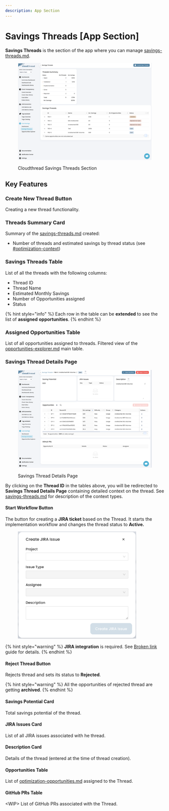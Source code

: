 ```yaml
---
description: App Section
---
```


# Savings Threads \[App Section]

**Savings Threads** is the section of the app where you can manage [savings-threads.md](key-concepts/savings-threads.md "mention").

<figure><img src="../../.gitbook/assets/savings-threads-section-1.png" alt=""><figcaption><p>Cloudthread Savings Threads Section</p></figcaption></figure>

## Key Features

### Create New Thread Button

Creating a new thread functionality.

### Threads Summary Card

Summary of the [savings-threads.md](key-concepts/savings-threads.md "mention") created:

* Number of threads and estimated savings by thread status (see [#optimization-context](key-concepts/savings-threads.md#optimization-context "mention"))

### Savings Threads Table

List of all the threads with the following columns:

* Thread ID
* Thread Name
* Estimated Monthly Savings
* Number of Opportunities assigned
* Status

{% hint style="info" %}
Each row in the table can be **extended** to see the list of **assigned** **opportunities**.
{% endhint %}

### Assigned Opportunities Table

List of all opportunities assigned to threads. Filtered view of the [opportunities-explorer.md](opportunities-explorer.md "mention") main table.

### Savings Thread Details Page

<figure><img src="../../.gitbook/assets/savings-threads-section-2-thread-details.png" alt=""><figcaption><p>Savings Thread Details Page</p></figcaption></figure>

By clicking on the **Thread ID** in the tables above, you will be redirected to **Savings Thread Details Page** containing detailed context on the thread. See [savings-threads.md](key-concepts/savings-threads.md "mention") for description of the context types.

#### Start Workflow Button

The button for creating a **JIRA ticket** based on the Thread. It starts the implementation workflow and changes the thread status to **Active.**

<figure><img src="../../.gitbook/assets/savings-threads-section-3-thread-details-workflow.png" alt="" width="375"><figcaption></figcaption></figure>

{% hint style="warning" %}
**JIRA integration** is required. See [Broken link](broken-reference "mention") guide for details.
{% endhint %}

#### Reject Thread Button

Rejects thread and sets its status to **Rejected**.

{% hint style="warning" %}
All the opportunities of rejected thread are getting **archived**.
{% endhint %}

#### Savings Potential Card

Total savings potential of the thread.

#### JIRA Issues Card

List of all JIRA issues associated with he thread.

#### Description Card

Details of the thread (entered at the time of thread creation).

#### Opportunities Table

List of [optimization-opportunities.md](key-concepts/optimization-opportunities.md "mention") assigned to the Thread.

#### GitHub PRs Table

\<WIP> List of GitHub PRs associated with the Thread.



